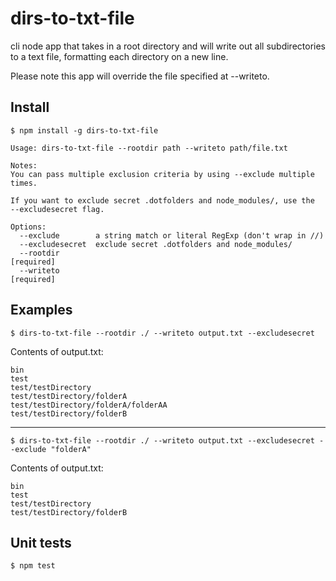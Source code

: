 # dirs-to-txt-file

cli node app that takes in a root directory and will write out all
subdirectories to a text file, formatting each directory on a new line.

Please note this app will override the file specified at --writeto.

## Install
    $ npm install -g dirs-to-txt-file

```
Usage: dirs-to-txt-file --rootdir path --writeto path/file.txt

Notes:
You can pass multiple exclusion criteria by using --exclude multiple times.

If you want to exclude secret .dotfolders and node_modules/, use the
--excludesecret flag.

Options:
  --exclude        a string match or literal RegExp (don't wrap in //)
  --excludesecret  exclude secret .dotfolders and node_modules/
  --rootdir                                                           [required]
  --writeto                                                           [required]

```

## Examples

    $ dirs-to-txt-file --rootdir ./ --writeto output.txt --excludesecret

Contents of output.txt:
```
bin
test
test/testDirectory
test/testDirectory/folderA
test/testDirectory/folderA/folderAA
test/testDirectory/folderB
```
***

    $ dirs-to-txt-file --rootdir ./ --writeto output.txt --excludesecret --exclude "folderA"

Contents of output.txt:
```
bin
test
test/testDirectory
test/testDirectory/folderB
```

## Unit tests

    $ npm test
